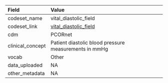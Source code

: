 |Field            |Value                                                 |
|:----------------|:-----------------------------------------------------|
|codeset_name     |vital_diastolic_field                                 |
|codeset_link     |[vital_diastolic_field](https://github.com/PEDSnet/Variable-Dictionary/blob/main/measurement/vital_diastolic_field.csv)|
|cdm              |PCORnet                                               |
|clinical_concept |Patient diastolic blood pressure measurements in mmHg |
|vocab            |Other                                                 |
|data_uploaded    |NA                                                    |
|other_metadata   |NA                                                    |
